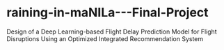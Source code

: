 # raining-in-maNILa---Final-Project
Design of a Deep Learning-based Flight Delay Prediction Model for Flight Disruptions Using an Optimized Integrated Recommendation System
